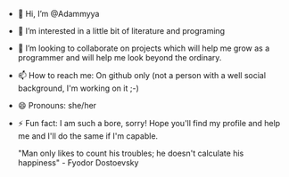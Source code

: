 - 👋 Hi, I’m @Adammyya
- 👀 I’m interested in a little bit of literature and programing 
- 💞️ I’m looking to collaborate on projects which will help me grow as a programmer and will help me look beyond the ordinary.
- 📫 How to reach me: On github only (not a person with a well social background, I'm working on it ;-)
- 😄 Pronouns: she/her
- ⚡ Fun fact: I am such a bore, sorry!
  Hope you'll find my profile and help me and I'll do the same if I'm capable.
  
  "Man only likes to count his troubles; he doesn't calculate his happiness" - Fyodor Dostoevsky 

<!---
Adammyya/Adammyya is a ✨ special ✨ repository because its `README.md` (this file) appears on your GitHub profile.
You can click the Preview link to take a look at your changes.
--->
